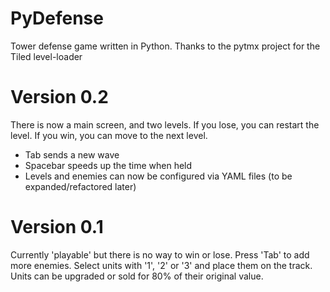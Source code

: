 PyDefense
=========
Tower defense game written in Python.
Thanks to the pytmx project for the Tiled level-loader

Version 0.2
===========
There is now a main screen, and two levels. If you lose, you can restart the level. If you win, you can move to the next level.
* Tab sends a new wave
* Spacebar speeds up the time when held
* Levels and enemies can now be configured via YAML files (to be expanded/refactored later)

Version 0.1
===========
Currently 'playable' but there is no way to win or lose. Press 'Tab' to add more enemies. 
Select units with '1', '2' or '3' and place them on the track. Units can be upgraded or sold for 
80% of their original value.
